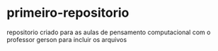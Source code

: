 # primeiro-repositorio
repositorio criado para as aulas de pensamento computacional com o professor gerson para incluir os arquivos
